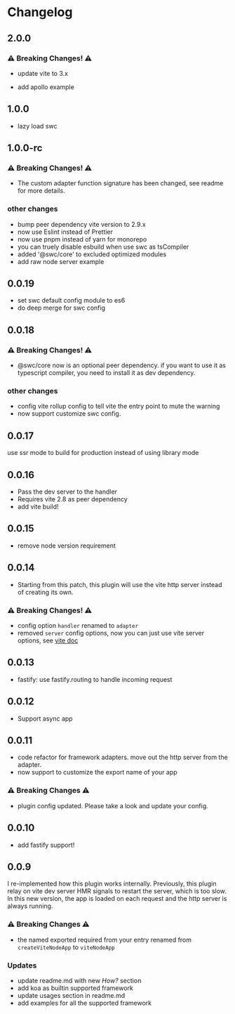 # Changelog

## 2.0.0
### ⚠️ **Breaking Changes!** ⚠️
- update vite to 3.x

- add apollo example

## 1.0.0
- lazy load swc

## 1.0.0-rc
### ⚠️ **Breaking Changes!** ⚠️
- The custom adapter function signature has been changed, see readme for more details.
### other changes
- bump peer dependency vite version to 2.9.x
- now use Eslint instead of Prettier
- now use pnpm instead of yarn for monorepo
- you can truely disable esbuild when use swc as tsCompiler
- added '@swc/core' to excluded optimized modules
- add raw node server example

## 0.0.19
- set swc default config module to es6
- do deep merge for swc config

## 0.0.18
### ⚠️ **Breaking Changes!** ⚠️
- @swc/core now is an optional peer dependency. if you want to use it as typescript compiler, you need to install it as dev dependency.

### other changes
- config vite rollup config to tell vite the entry point to mute the warning
- now support customize swc config.

## 0.0.17
use ssr mode to build for production instead of using library mode
## 0.0.16

- Pass the dev server to the handler
- Requires vite 2.8 as peer dependency
- add vite build!

## 0.0.15

- remove node version requirement

## 0.0.14

- Starting from this patch, this plugin will use the vite http server instead of creating its own.

### ⚠️ **Breaking Changes!** ⚠️

- config option `handler` renamed to `adapter`
- removed `server` config options, now you can just use vite server options, see [vite doc](https://vitejs.dev/config/#server-host)

## 0.0.13

- fastify: use fastify.routing to handle incoming request

## 0.0.12

- Support async app

## 0.0.11

- code refactor for framework adapters. move out the http server from the adapter.
- now support to customize the export name of your app

### ⚠️ **Breaking Changes** ⚠️

- plugin config updated. Please take a look and update your config.

## 0.0.10

- add fastify support!

## 0.0.9

I re-implemented how this plugin works internally. Previously, this plugin relay on vite dev server HMR signals to restart the server, which is too slow. In this new version, the app is loaded on each request and the http server is always running.

### ⚠️ **Breaking Changes** ⚠️

- the named exported required from your entry renamed from `createViteNodeApp` to `viteNodeApp`

### **Updates**

- update readme.md with new _How?_ section
- add koa as builtin supported framework
- update usages section in readme.md
- add examples for all the supported framework
